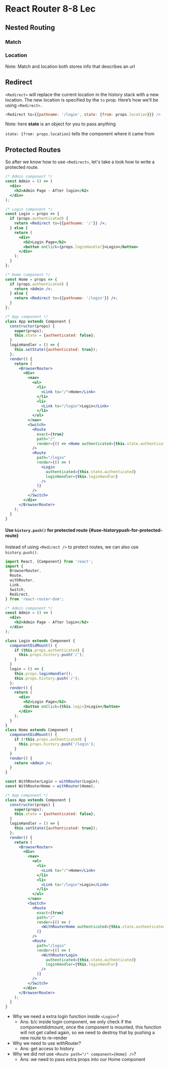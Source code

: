 # React Router 8-8 Lec

## Nested Routing

### Match

### Location

Note: Match and location both stores info that describes an url

## Redirect

`<Redirect>` will replace the current location in the history stack with a new location. The new location is specified by the `to` prop. Here’s how we’ll be using `<Redirect>.`

```javascript
<Redirect to={{pathname: '/login', state: {from: props.location}}} />
```

Note: here **state** is an object for you to pass anything

`state: {from: props.location}` tells the component where it came from

## Protected Routes

So after we know how to use `<Redirect>`, let's take a look how to write a protected route.

```jsx
/* Admin component */
const Admin = () => (
  <div>
    <h2>Admin Page - After login</h2>
  </div>
);

/* Login component */
const Login = props => {
  if (props.authenticated) {
    return <Redirect to={{pathname: '/'}} />;
  } else {
    return (
      <div>
        <h2>Login Page</h2>
        <button onClick={props.loginHandler}>Login</button>
      </div>
    );
  }
};

/* Home component */
const Home = props => {
  if (props.authenticated) {
    return <Admin />;
  } else {
    return <Redirect to={{pathname: '/login'}} />;
  }
};

/* App component */
class App extends Component {
  constructor(props) {
    super(props);
    this.state = {authenticated: false};
  }
  loginHandler = () => {
    this.setState({authenticated: true});
  };
  render() {
    return (
      <BrowserRouter>
        <div>
          <nav>
            <ul>
              <li>
                <Link to="/">Home</Link>
              </li>
              <li>
                <Link to="/login">Login</Link>
              </li>
            </ul>
          </nav>
          <Switch>
            <Route
              exact={true}
              path="/"
              render={() => <Home authenticated={this.state.authenticated} />}
            />
            <Route
              path="/login"
              render={() => (
                <Login
                  authenticated={this.state.authenticated}
                  loginHandler={this.loginHandler}
                />
              )}
            />
          </Switch>
        </div>
      </BrowserRouter>
    );
  }
}
```

#### Use `history.push()` for protected route {#use-historypush-for-protected-route}

Instead of using `<Redirect />` to protect routes, we can also use `history.push()`.

```jsx
import React, {Component} from 'react';
import {
  BrowserRouter,
  Route,
  withRouter,
  Link,
  Switch,
  Redirect,
} from 'react-router-dom';

/* Admin component */
const Admin = () => (
  <div>
    <h2>Admin Page - After login</h2>
  </div>
);

class Login extends Component {
  componentDidMount() {
    if (this.props.authenticated) {
      this.props.history.push('/');
    }
  }
  login = () => {
    this.props.loginHandler();
    this.props.history.push('/');
  };
  render() {
    return (
      <div>
        <h2>Login Page</h2>
        <button onClick={this.login}>Login</button>
      </div>
    );
  }
}
class Home extends Component {
  componentDidMount() {
    if (!this.props.authenticated) {
      this.props.history.push('/login');
    }
  }
  render() {
    return <Admin />;
  }
}

const WithRouterLogin = withRouter(Login);
const WithRouterHome = withRouter(Home);

/* App component */
class App extends Component {
  constructor(props) {
    super(props);
    this.state = {authenticated: false};
  }
  loginHandler = () => {
    this.setState({authenticated: true});
  };
  render() {
    return (
      <BrowserRouter>
        <div>
          <nav>
            <ul>
              <li>
                <Link to="/">Home</Link>
              </li>
              <li>
                <Link to="/login">Login</Link>
              </li>
            </ul>
          </nav>
          <Switch>
            <Route
              exact={true}
              path="/"
              render={() => (
                <WithRouterHome authenticated={this.state.authenticated} />
              )}
            />
            <Route
              path="/login"
              render={() => (
                <WithRouterLogin
                  authenticated={this.state.authenticated}
                  loginHandler={this.loginHandler}
                />
              )}
            />
          </Switch>
        </div>
      </BrowserRouter>
    );
  }
}
```

* Why we need a extra login function inside `<Login>`?
  * Ans: b/c inside login component, we only check if the componentdidmount, once the component is mounted, this function will not get called again, so we need to destroy that by pushing a new route to re-render
* Why we need to use withRouter?
  * Ans: get access to history
* Why we did not use `<Route path="/" component={Home} />`?
  * Ans: we need to pass extra props into our Home component

